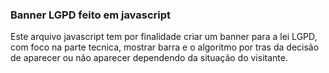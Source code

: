 <h3>Banner LGPD feito em javascript</h3>
<p>Este arquivo javascript tem por finalidade criar um banner  para a  lei LGPD, com foco na parte tecnica, mostrar barra e o algoritmo por tras da decisão de aparecer ou não aparecer dependendo da situação do visitante.
</p>
